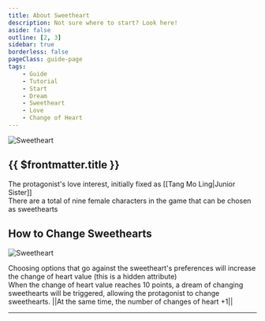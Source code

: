 ```yaml
---
title: About Sweetheart
description: Not sure where to start? Look here!
aside: false
outline: [2, 3]
sidebar: true
borderless: false
pageClass: guide-page
tags:
    - Guide
    - Tutorial
    - Start
    - Dream
    - Sweetheart
    - Love
    - Change of Heart
---
```


<img class='guide-img' src='/images/guide/dream-sweetheart.webp' alt='Sweetheart'>

## {{ $frontmatter.title }}

The protagonist's love interest, initially fixed as [[Tang Mo Ling|Junior Sister]]  
There are a total of nine female characters in the game that can be chosen as sweethearts

## How to Change Sweethearts

<img class='guide-img' src='/images/guide/change-heart.webp' alt='Sweetheart'>

<br>

Choosing options that go against the sweetheart's preferences will increase the change of heart value (this is a hidden attribute)  
When the change of heart value reaches 10 points, a dream of changing sweethearts will be triggered, allowing the protagonist to change sweethearts. <MarkdownWrapper>||At the same time, the number of changes of heart +1||</MarkdownWrapper>

---

<!--@include: @/people/dream-sweetheart.md-->
